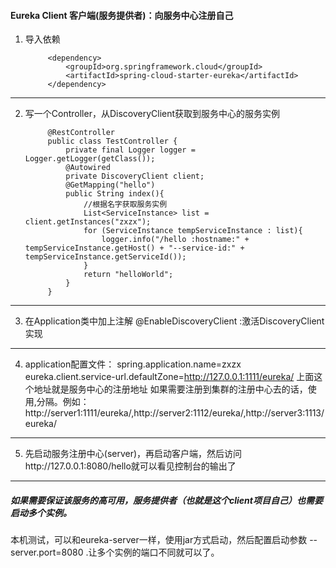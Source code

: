#### Eureka Client 客户端(服务提供者)：向服务中心注册自己
1. 导入依赖

            <dependency>
    			<groupId>org.springframework.cloud</groupId>
    			<artifactId>spring-cloud-starter-eureka</artifactId>
    		</dependency>
---
2. 写一个Controller，从DiscoveryClient获取到服务中心的服务实例
    
    
            @RestController
            public class TestController {
                private final Logger logger = Logger.getLogger(getClass());
                @Autowired
                private DiscoveryClient client;
                @GetMapping("hello")
                public String index(){
                    //根据名字获取服务实例
                    List<ServiceInstance> list = client.getInstances("zxzx");
                    for (ServiceInstance tempServiceInstance : list){
                        logger.info("/hello :hostname:" + tempServiceInstance.getHost() + "--service-id:" + tempServiceInstance.getServiceId());
                    }
                    return "helloWorld";
                }
            }   
---
3. 在Application类中加上注解
@EnableDiscoveryClient :激活DiscoveryClient实现
---
4. application配置文件：
spring.application.name=zxzx
eureka.client.service-url.defaultZone=http://127.0.0.1:1111/eureka/
上面这个地址就是服务中心的注册地址
如果需要注册到集群的注册中心去的话，使用,分隔。例如：
http://server1:1111/eureka/,http://server2:1112/eureka/,http://server3:1113/eureka/
---
5. 先启动服务注册中心(server)，再启动客户端，然后访问http://127.0.0.1:8080/hello就可以看见控制台的输出了
---
##### 如果需要保证该服务的高可用，服务提供者（也就是这个client项目自己）也需要启动多个实例。
本机测试，可以和eureka-server一样，使用jar方式启动，然后配置启动参数 --server.port=8080 .让多个实例的端口不同就可以了。




